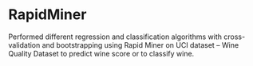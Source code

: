 # RapidMiner
Performed different regression and classification algorithms with cross-validation and bootstrapping using Rapid Miner on UCI dataset – Wine Quality Dataset to predict wine score or to classify wine.
